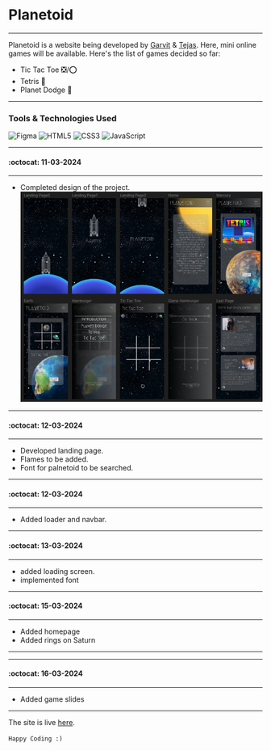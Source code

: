 # Planetoid
---
Planetoid is a website being developed by [Garvit](https://github.com/garvitnegi17) & [Tejas](https://tejasgupta.netlify.app/). Here, mini online games will be available.
Here's the list of games decided so far:
- Tic Tac Toe ❎/⭕
- Tetris 🔳
- Planet Dodge :rocket:

---
### Tools & Technologies Used

![Figma](https://img.shields.io/badge/Figma-2c2e35?style=for-the-badge&logo=figma&logoColor=white) 
![HTML5](https://img.shields.io/badge/HTML5-E34F26?style=for-the-badge&logo=html5&logoColor=white) 
![CSS3](https://img.shields.io/badge/CSS3-1572B6?style=for-the-badge&logo=css3&logoColor=white)
![JavaScript](https://img.shields.io/badge/JavaScript-323330?style=for-the-badge&logo=javascript&logoColor=F7DF1E) 

---
#### :octocat: 11-03-2024
---
- Completed design of the project.
![](Planetoid.png)

---
#### :octocat: 12-03-2024
---
- Developed landing page.
- Flames to be added.
- Font for palnetoid to be searched.

---
#### :octocat: 12-03-2024
---
- Added loader and navbar.

---
#### :octocat: 13-03-2024
---
- added loading screen.
- implemented font

---
#### :octocat: 15-03-2024
---
- Added homepage
- Added rings on Saturn
---
---
#### :octocat: 16-03-2024
---
- Added game slides
---

The site is live [here](https://garvitnegi17.github.io/planetoid/).

`Happy Coding :)`
